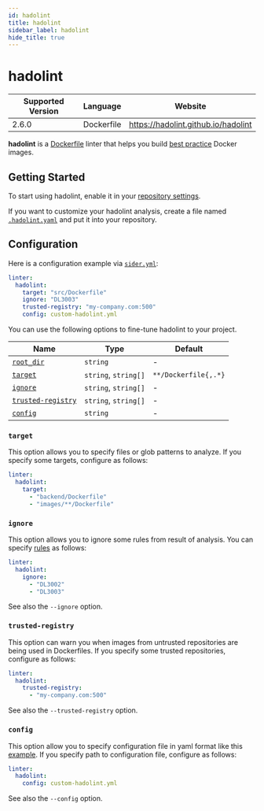 ```yaml
---
id: hadolint
title: hadolint
sidebar_label: hadolint
hide_title: true
---
```


# hadolint

| Supported Version | Language   | Website                             |
| ----------------- | ---------- | ----------------------------------- |
| 2.6.0             | Dockerfile | https://hadolint.github.io/hadolint |

**hadolint** is a [Dockerfile](https://docs.docker.com/engine/reference/builder) linter that helps you build [best practice](https://docs.docker.com/develop/develop-images/dockerfile_best-practices/) Docker images.

## Getting Started

To start using hadolint, enable it in your [repository settings](../../getting-started/repository-settings.md).

If you want to customize your hadolint analysis, create a file named [`.hadolint.yaml`](https://github.com/hadolint/hadolint#configure) and put it into your repository.

## Configuration

Here is a configuration example via [`sider.yml`](../../getting-started/custom-configuration.md):

```yaml
linter:
  hadolint:
    target: "src/Dockerfile"
    ignore: "DL3003"
    trusted-registry: "my-company.com:500"
    config: custom-hadolint.yml
```

You can use the following options to fine-tune hadolint to your project.

| Name                                                                                  | Type                 | Default              |
| ------------------------------------------------------------------------------------- | -------------------- | -------------------- |
| [`root_dir`](../../getting-started/custom-configuration.md#linteranalyzer_idroot_dir) | `string`             | -                    |
| [`target`](#target)                                                                   | `string`, `string[]` | `**/Dockerfile{,.*}` |
| [`ignore`](#ignore)                                                                   | `string`, `string[]` | -                    |
| [`trusted-registry`](#trusted-registry)                                               | `string`, `string[]` | -                    |
| [`config`](#config)                                                                   | `string`             | -                    |

### `target`

This option allows you to specify files or glob patterns to analyze. If you specify some targets, configure as follows:

```yaml
linter:
  hadolint:
    target:
      - "backend/Dockerfile"
      - "images/**/Dockerfile"
```

### `ignore`

This option allows you to ignore some rules from result of analysis. You can specify [rules](https://github.com/hadolint/hadolint#rules) as follows:

```yaml
linter:
  hadolint:
    ignore:
      - "DL3002"
      - "DL3003"
```

See also the `--ignore` option.

### `trusted-registry`

This option can warn you when images from untrusted repositories are being used in Dockerfiles. If you specify some trusted repositories, configure as follows:

```yaml
linter:
  hadolint:
    trusted-registry:
      - "my-company.com:500"
```

See also the `--trusted-registry` option.

### `config`

This option allow you to specify configuration file in yaml format like this [example](https://github.com/hadolint/hadolint#configure). If you specify path to configuration file, configure as follows:

```yaml
linter:
  hadolint:
    config: custom-hadolint.yml
```

See also the `--config` option.
